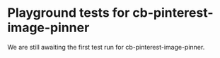 # Playground tests for cb-pinterest-image-pinner
We are still awaiting the first test run for cb-pinterest-image-pinner.
